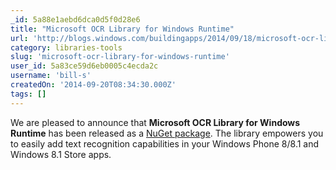 ```yaml
---
_id: 5a88e1aebd6dca0d5f0d28e6
title: "Microsoft OCR Library for Windows Runtime"
url: 'http://blogs.windows.com/buildingapps/2014/09/18/microsoft-ocr-library-for-windows-runtime/'
category: libraries-tools
slug: 'microsoft-ocr-library-for-windows-runtime'
user_id: 5a83ce59d6eb0005c4ecda2c
username: 'bill-s'
createdOn: '2014-09-20T08:34:30.000Z'
tags: []
---
```


We are pleased to announce that <strong>Microsoft OCR Library for Windows Runtime</strong> has been released as a <a href="http://www.nuget.org/packages/Microsoft.Windows.Ocr/">NuGet package</a>. The library empowers you to easily add text recognition capabilities in your Windows Phone 8/8.1 and Windows 8.1 Store apps.
